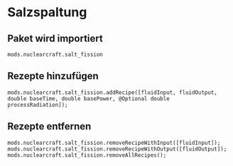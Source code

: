 # Salzspaltung

## Paket wird importiert
`mods.nuclearcraft.salt_fission`

## Rezepte hinzufügen
```zenscript
mods.nuclearcraft.salt_fission.addRecipe([fluidInput, fluidOutput, double baseTime, double basePower, @Optional double processRadiation]);
```

## Rezepte entfernen
```zenscript
mods.nuclearcraft.salt_fission.removeRecipeWithInput([fluidInput]);
mods.nuclearcraft.salt_fission.removeRecipeWithOutput([fluidOutput]);
mods.nuclearcraft.salt_fission.removeAllRecipes();
```